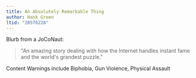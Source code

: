 ```yaml
---
title: An Absolutely Remarkable Thing
author: Hank Green
ltid: "20576228"
---
```


Blurb from a JoCoNaut:

> "An amazing story dealing with how the Internet handles instant fame and the
> world's grandest puzzle."

Content Warnings include Biphobia, Gun Violence, Physical Assault
